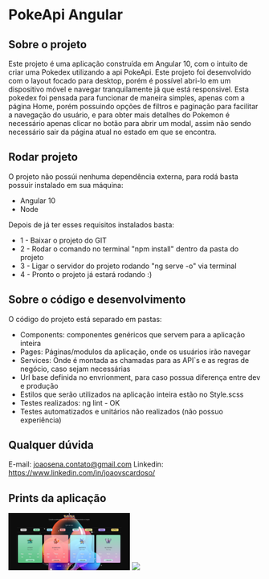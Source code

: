 #  PokeApi Angular

## Sobre o projeto

Este projeto é uma aplicação construída em Angular 10, com o intuito de criar uma Pokedex utilizando a api PokeApi.
Este projeto foi desenvolvido com o layout focado para desktop, porém é possível abri-lo em um dispositivo móvel e navegar tranquilamente já que está responsivel.
Esta pokedex foi pensada para funcionar de maneira simples, apenas com a página Home, porém possuindo opções de filtros e paginação para facilitar a navegação do usuário, e para obter mais detalhes do Pokemon é necessário apenas clicar no botão para abrir um modal, assim não sendo necessário sair da página atual no estado em que se encontra.

## Rodar projeto
O projeto não possúi nenhuma dependência externa, para rodá basta possuir instalado em sua máquina:
- Angular 10
- Node

Depois de já ter esses requisitos instalados basta:
- 1 - Baixar o projeto do GIT
- 2 - Rodar o comando no terminal "npm install" dentro da pasta do projeto
- 3 - Ligar o servidor do projeto rodando "ng serve -o" via terminal
- 4 - Pronto o projeto já estará rodando :)

## Sobre o código e desenvolvimento
O código do projeto está separado em pastas:
- Components: componentes genéricos que servem para a aplicação inteira
- Pages: Páginas/modulos da aplicação, onde os usuários irão navegar
- Services: Onde é montada as chamadas para as API`s e as regras de negócio, caso sejam necessárias
- Url base definida no envrionment, para caso possua diferença entre dev e produção
- Estilos que serão utilizados na aplicação inteira estão no Style.scss
- Testes realizados: ng lint - OK
- Testes automatizados e unitários não realizados (não possuo experiência)

## Qualquer dúvida
E-mail: joaosena.contato@gmail.com
Linkedin: https://www.linkedin.com/in/joaovscardoso/

## Prints da aplicação
<span>
  <img src="https://raw.githubusercontent.com/Joao-Sena/Pokeapi---Angular-10/master/src/assets/img/home.png" width="48%">
</span>
<span>
  <img src="https://github.com/Joao-Sena/Pokeapi---Angular-10.git/master/src/assets/img/modal.PNG" width="48%">
</span>